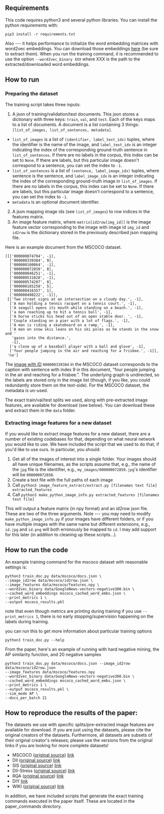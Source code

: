 ## Requirements
This code requires python3 and several python
libraries. You can install the python requirements with:

```
pip3 install -r requirements.txt
```

Also --- it helps performance to initialize the word embedding
matrices with word2vec embeddings. You can download those embeddings
[here](https://drive.google.com/file/d/0B7XkCwpI5KDYNlNUTTlSS21pQmM/edit)
(be sure to extract them). When you run the training command, it is
recommended to use the option `--word2vec_binary XXX` where XXX is the
path to the extracted/downloaded word embeddings.

## How to run

### Preparing the dataset

The training script takes three inputs:

1. A json of training/validation/test documents. This json stores a dictionary with three keys: `train`, `val`, and `test`. Each of the keys maps to a list of documents. A document is a list containing 3 things: `[list_of_images, list_of_sentences, metadata]`.
  - `list_of_images` is a list of `(identifier, label_text_idx)` tuples, where the identifier is the name of the image, and `label_text_idx` is an integer indicating the index of the corresponding ground-truth sentence in `list_of_sentences`. If there are no labels in the corpus, this index can be set to `None`. If there are labels, but this particular image doesn't correspond to a sentence, you can set the index to `-1`.
  - `list_of_sentences` is a list of `(sentence, label_image_idx)` tuples, where sentence is the sentence, and `label_image_idx` is an integer indicating the index of the corresponding ground-truth image in `list_of_images`. If there are no labels in the corpus, this index can be set to `None`. If there are labels, but this particular image doesn't correspond to a sentence, you can set the index to `-1`.
  - `metadata` is an optional document identifier.
2. A json mapping image ids (see `list_of_images`) to row indices in the features matrix.
3. An image feature matrix, where `matrix[id2row[img_id]]` is the image feature vector corresponding to the image with image id `img_id` and `id2row` is the dictionary stored in the previously described json mapping file.

Here is an example document from the MSCOCO dataset.
```
[[['000000074794', -1],
  ['000000339384', 9],
  ['000000100064', -1],
  ['000000072850', 8],
  ['000000046251', -1],
  ['000000531828', -1],
  ['000000574207', 0],
  ['000000185258', 5],
  ['000000416357', 1],
  ['000000490222', -1]],
 [['Two street signs at an intersection on a cloudy day.', -1],
  ['A man holding a tennis racquet on a tennis court.', -1],
  ['A seagull opens its mouth while standing on a beach.', -1],
  ['a man reaching up to hit a tennis ball', -1],
  ['A horse sticks his head out of an open stable door. ', -1],
  ['Couple standing on a pier with a lot of flags.', -1],
  ['A man is riding a skateboard on a ramp.', -1],
  ['A man on snow skis leans on his ski poles as he stands in the snow and '
   'gazes into the distance.',
   -1],
  ['a close up of a baseball player with a ball and glove', -1],
  ['four people jumping in the air and reaching for a frisbee.', -1]],
 'na']
```

The [image with ID](http://cocodataset.org/#explore?id=339384)
`000000339384` in the MSCOCO dataset corresponds to the caption with
sentence with index 9 in this document, "four people jumping in the
air and reaching for a frisbee.". The underlying graph is undirected,
so the labels are stored only in the image list (though, if you like,
you could redundantly store them on the text-side). For the MSCOCO
dataset, the metadata is un-used.

The exact train/val/test splits we used, along with pre-extracted
image features, are available for download (see below). You can download
these and extract them in the `data` folder.

### Extracting image features for a new dataset

If you would like to extract image features for a new dataset, there
are a number of existing codebases for that, depending on what neural
network you would like to use. We have included the script that we
used to do that, if you'd like to use ours. In particular, you should:

1. Get all of the images of interest into a single folder. Your images should all have unique filenames, as the scripts assume that, e.g., the name of the `jpg` file is the identifier, e.g., `my_images/000000072850.jpg`'s identifier will be `000000072850`.
2. Create a text file with the full paths of each image
3. Call `python3 image_feature_extract/extract.py [filenames text file] extracted_features`
4. Call `python3 make_python_image_info.py extracted_features [filenames text file]`

This will output a feature matrix (in npy format) and an id2row json
file. These are two of the three arguments. Note --- you may need to
modify `make_python_image_info.py` if your images have different
folders, or if you have multiple images with the same name but
different extensions, e.g., `id.jpg` and `id.png` will both erronously
be mapped to `id`. I may add support for this later (in addition to
cleaning up these scripts...).

## How to run the code

An example training command for the mscoco dataset with reasonable settings is:
```
python3 train_doc.py data/mscoco/docs.json \
--image_id2row data/mscoco/id2row.json \
--image_features data/mscoco/features.npy \
--word2vec_binary data/GoogleNews-vectors-negative300.bin \
--cached_word_embeddings mscoco_cached_word_embs.json \
--print_metrics 1 \
--output mscoco_results.pkl
```

note that even though metrics are printing during training if you use
`--print_metrics 1`, there is no early stopping/supervision happening
on the labels during training.

you can run this to get more information about particular training options
```
python3 train_doc.py --help
```

From the paper, here's an example of running with hard negative
mining, the AP similarity function, and 20 negative samples
```
python3 train_doc.py data/mscoco/docs.json --image_id2row data/mscoco/id2row.json
--image_features data/mscoco/features.npy
--word2vec_binary data/GoogleNews-vectors-negative300.bin \
--cached_word_embeddings mscoco_cached_word_embs.json \
--print_metrics 1 \
--output mscoco_results.pkl \
--sim_mode AP \
--docs_per_batch 21
```

## How to reproduce the results of the paper:

The datasets we use with specific splits/pre-extracted image features
are available for download. If you are just using the datasets, please
cite the original creators of the datasets. Furthermore, all datasets
are subsets of their original creator's releases; please use the
versions from the original links if you are looking for more complete
datasets!

- MSCOCO ([original source](http://cocodataset.org/#home)) [link](https://drive.google.com/open?id=1LGqUst-BB8N4nFPNGHD0uVa3x_cAZ7UV)
- DII ([original source](http://visionandlanguage.net/VIST/dataset.html)) [link](https://drive.google.com/open?id=1zFouzVhXvnK19zv3AYT-wZJt8SFTcRXY)
- SIS ([original source](http://visionandlanguage.net/VIST/dataset.html)) [link](https://drive.google.com/open?id=1MN6gPGhymAHvPJL6dRTu-VbXfYlI0L7-)
- DII-Stress ([original source](http://visionandlanguage.net/VIST/dataset.html)) [link](https://drive.google.com/open?id=1vLOMftRh8U5r3sn29X2l8XxVXQppsLYS)
- RQA ([original source](https://hucvl.github.io/recipeqa/)) [link](https://drive.google.com/open?id=1BbD1OnV4h02QUk1eZT1hFWWKlDwUyz3O)
- DIY [link](https://drive.google.com/open?id=1EdgL2VYrVTLccP8wHpynpFhv3PNuZiOv)
- WIKI ([original source](https://www.imageclef.org/wikidata)) [link](https://drive.google.com/open?id=1Ecb1LkTXX4sskx-PLB2o3vMru-8I8rEy)

In addition, we have included scripts that generate the exact training commands executed in the paper itself. These are located in the paper_commands directory.
